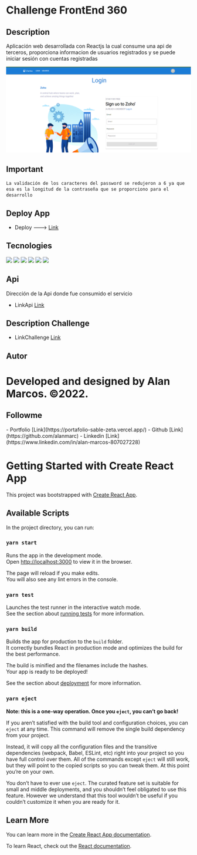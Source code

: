 # Challenge FrontEnd 360

## Description
Aplicación web desarrollada con Reactjs la cual consume una api de terceros, proporciona informacion de usuarios registrados y se puede iniciar sesión con cuentas registradas

<img src="https://raw.githubusercontent.com/alanmarc/Front-challenge360/main/public/Challenge360.PNG">

## Important
    La validación de los caracteres del password se redujeron a 6 ya que esa es la longitud de la contraseña que se proporciono para el desarrollo

## Deploy App
- Deploy ---> [Link](https://front-challenge360.vercel.app/)

## Tecnologies
<div>
    <img src="https://img.shields.io/badge/HTML5-E34F26?style=for-the-badge&logo=html5&logoColor=white">
    <img src="https://img.shields.io/badge/React-20232A?style=for-the-badge&logo=react&logoColor=61DAFB">
    <img src="https://img.shields.io/badge/Git-F05032?style=for-the-badge&logo=git&logoColor=white">
    <img src="https://img.shields.io/badge/GitHub-100000?style=for-the-badge&logo=github&logoColor=white">
    <img src="https://img.shields.io/badge/TypeScript-1572B6?style=for-the-badge&logo=typescript&logoColor=white">
    <img src="https://img.shields.io/badge/Vercel-000000?style=for-the-badge&logo=vercel&logoColor=white">
</div>

## Api 
Dirección de la Api donde fue consumido el servicio
- LinkApi [Link](https://reqres.in/)

## Description Challenge 
- LinkChallenge [Link](https://pagal.notion.site/Front-End-dd893eba03c04e6ba0f75fd3e37a4ca8)

## Autor
<h1>Developed and designed by Alan Marcos. ©2022.</h1>
<h2>Followme</h2>
- Portfolio [Link](https://portafolio-sable-zeta.vercel.app/)
- Github [Link](https://github.com/alanmarc)
- Linkedin [Link](https://www.linkedin.com/in/alan-marcos-807027228)

# Getting Started with Create React App

This project was bootstrapped with [Create React App](https://github.com/facebook/create-react-app).

## Available Scripts

In the project directory, you can run:

### `yarn start`

Runs the app in the development mode.\
Open [http://localhost:3000](http://localhost:3000) to view it in the browser.

The page will reload if you make edits.\
You will also see any lint errors in the console.

### `yarn test`

Launches the test runner in the interactive watch mode.\
See the section about [running tests](https://facebook.github.io/create-react-app/docs/running-tests) for more information.

### `yarn build`

Builds the app for production to the `build` folder.\
It correctly bundles React in production mode and optimizes the build for the best performance.

The build is minified and the filenames include the hashes.\
Your app is ready to be deployed!

See the section about [deployment](https://facebook.github.io/create-react-app/docs/deployment) for more information.

### `yarn eject`

**Note: this is a one-way operation. Once you `eject`, you can’t go back!**

If you aren’t satisfied with the build tool and configuration choices, you can `eject` at any time. This command will remove the single build dependency from your project.

Instead, it will copy all the configuration files and the transitive dependencies (webpack, Babel, ESLint, etc) right into your project so you have full control over them. All of the commands except `eject` will still work, but they will point to the copied scripts so you can tweak them. At this point you’re on your own.

You don’t have to ever use `eject`. The curated feature set is suitable for small and middle deployments, and you shouldn’t feel obligated to use this feature. However we understand that this tool wouldn’t be useful if you couldn’t customize it when you are ready for it.

## Learn More

You can learn more in the [Create React App documentation](https://facebook.github.io/create-react-app/docs/getting-started).

To learn React, check out the [React documentation](https://reactjs.org/).


